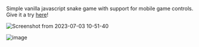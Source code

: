 Simple vanilla javascript snake game with support for mobile game controls. Give it a try <a href="https://janisjuniors.github.io/snake-game/">here</a>!

![Screenshot from 2023-07-03 10-51-40](https://github.com/janisjuniors/snake-game/assets/104723218/9667cedb-6a5d-4273-8e91-956f24aa4075)

![image](https://github.com/janisjuniors/snake-game/assets/104723218/2441cf8a-3aef-4d3d-a6d5-1f9b5b7d5257)

